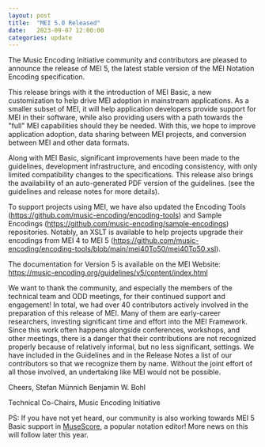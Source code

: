 ```yaml
---
layout: post
title:  "MEI 5.0 Released"
date:   2023-09-07 12:00:00
categories: update
---
```


The Music Encoding Initiative community and contributors are pleased to announce the release of MEI 5, the latest stable version of the MEI Notation Encoding specification. 

This release brings with it the introduction of MEI Basic, a new customization to help drive MEI adoption in mainstream applications. As a smaller subset of MEI, it will help application developers provide support for MEI in their software, while also providing users with a path towards the "full" MEI capabilities should they be needed. With this, we hope to improve application adoption, data sharing between MEI projects, and conversion between MEI and other data formats.

Along with MEI Basic, significant improvements have been made to the guidelines, development infrastructure, and encoding consistency, with only limited compatibility changes to the specifications. This release also brings the availability of an auto-generated PDF version of the guidelines. (see the guidelines and release notes for more details).

To support projects using MEI, we have also updated the Encoding Tools (https://github.com/music-encoding/encoding-tools) and Sample Encodings (https://github.com/music-encoding/sample-encodings) repositories. Notably, an XSLT is available to help projects upgrade their encodings from MEI 4 to MEI 5 (https://github.com/music-encoding/encoding-tools/blob/main/mei40To50/mei40To50.xsl).

The documentation for Version 5 is available on the MEI Website: https://music-encoding.org/guidelines/v5/content/index.html

We want to thank the community, and especially the members of the technical team and ODD meetings, for their continued support and engagement! In total, we had over 40 contributors actively involved in the preparation of this release of MEI. Many of them are early-career researchers, investing significant time and effort into the MEI Framework. Since this work often happens alongside conferences, workshops, and other meetings, there is a danger that their contributions are not recognized properly because of relatively informal, but no less significant, settings. We have included in the Guidelines and in the Release Notes a list of our contributors so that we recognize them by name. Without the joint effort of all those involved, an undertaking like MEI would not be possible.

Cheers,
Stefan Münnich
Benjamin W. Bohl

Technical Co-Chairs,
Music Encoding Initiative 

PS: If you have not yet heard, our community is also working towards MEI 5 Basic support in [MuseScore](https://musescore.org/en), a popular notation editor! More news on this will follow later this year.

